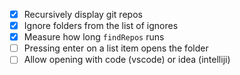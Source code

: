 - [x] Recursively display git repos
- [x] Ignore folders from the list of ignores
- [x] Measure how long `findRepos` runs
- [ ] Pressing enter on a list item opens the folder
- [ ] Allow opening with code (vscode) or idea (intelliji)